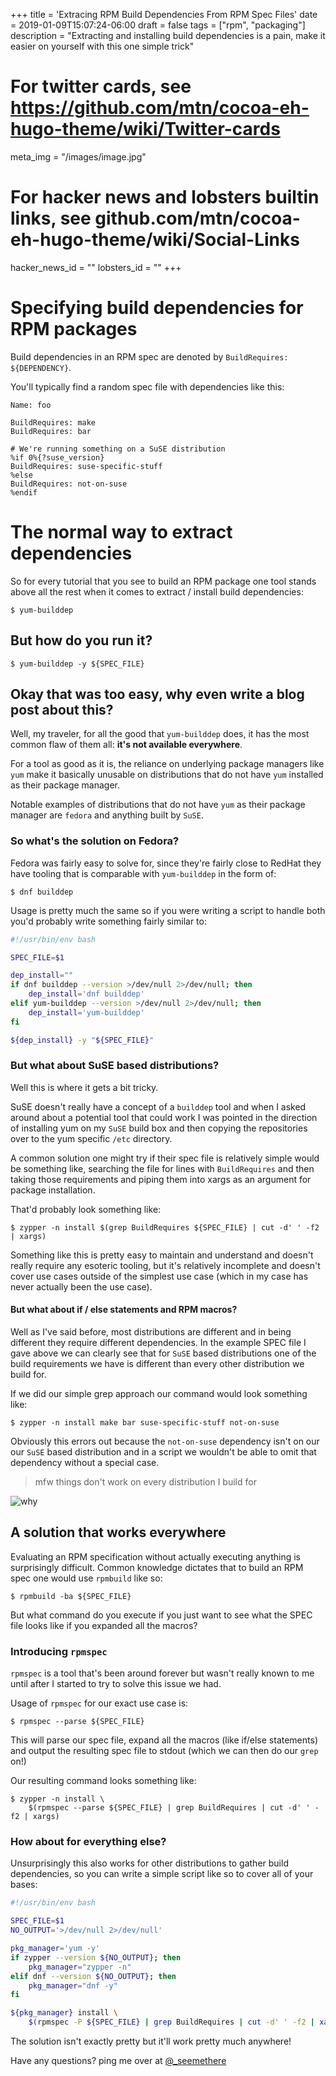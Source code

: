 +++
title = 'Extracing RPM Build Dependencies From RPM Spec Files'
date = 2019-01-09T15:07:24-06:00
draft = false
tags = ["rpm", "packaging"]
description = "Extracting and installing build dependencies is a pain, make it easier on yourself with this one simple trick"

# For twitter cards, see https://github.com/mtn/cocoa-eh-hugo-theme/wiki/Twitter-cards
meta_img = "/images/image.jpg"

# For hacker news and lobsters builtin links, see github.com/mtn/cocoa-eh-hugo-theme/wiki/Social-Links
hacker_news_id = ""
lobsters_id = ""
+++

# Specifying build dependencies for RPM packages

Build dependencies in an RPM spec are denoted by `BuildRequires: ${DEPENDENCY}`.

You'll typically find a random spec file with dependencies like this:
```config
Name: foo

BuildRequires: make
BuildRequires: bar

# We're running something on a SuSE distribution
%if 0%{?suse_version}
BuildRequires: suse-specific-stuff
%else
BuildRequires: not-on-suse
%endif
```

# The normal way to extract dependencies

So for every tutorial that you see to build an RPM package one tool stands
above all the rest when it comes to extract / install build dependencies:

```
$ yum-builddep
```

## But how do you run it?

```
$ yum-builddep -y ${SPEC_FILE}
```

## Okay that was too easy, why even write a blog post about this?

Well, my traveler, for all the good that `yum-builddep` does, it has the
most common flaw of them all: **it's not available everywhere**.

For a tool as good as it is, the reliance on underlying package managers
like `yum` make it basically unusable on distributions that do not have
`yum` installed as their package manager.

Notable examples of distributions that do not have `yum` as their package
manager are `fedora` and anything built by `SuSE`.

### So what's the solution on Fedora?

Fedora was fairly easy to solve for, since they're fairly close to RedHat
they have tooling that is comparable with `yum-builddep` in the form of:

```
$ dnf builddep
```

Usage is pretty much the same so if you were writing a script to handle both
you'd probably write something fairly similar to:

```bash
#!/usr/bin/env bash

SPEC_FILE=$1

dep_install=""
if dnf builddep --version >/dev/null 2>/dev/null; then
    dep_install='dnf builddep'
elif yum-builddep --version >/dev/null 2>/dev/null; then
    dep_install='yum-builddep'
fi

${dep_install} -y "${SPEC_FILE}"
```

### But what about SuSE based distributions?

Well this is where it gets a bit tricky.

SuSE doesn't really have a concept of a `builddep` tool and when I asked around
about a potential tool that could work I was pointed in the direction of
installing yum on my `SuSE` build box and then copying the repositories over
to the yum specific `/etc` directory.

A common solution one might try if their spec file is relatively simple would
be something like, searching the file for lines with `BuildRequires` and then
taking those requirements and piping them into xargs as an argument for
package installation.

That'd probably look something like:

```
$ zypper -n install $(grep BuildRequires ${SPEC_FILE} | cut -d' ' -f2 | xargs)
```

Something like this is pretty easy to maintain and understand and doesn't really
require any esoteric tooling, but it's relatively incomplete and doesn't cover
use cases outside of the simplest use case (which in my case has never
actually been the use case).


#### But what about if / else statements and RPM macros?

Well as I've said before, most distributions are different and in being different
they require different dependencies. In the example SPEC file I gave above we can
clearly see that for `SuSE` based distributions one of the build requirements we
have is different than every other distribution we build for.

If we did our simple grep approach our command would look something like:

```
$ zypper -n install make bar suse-specific-stuff not-on-suse
```

Obviously this errors out because the `not-on-suse` dependency isn't on our our
`SuSE` based distribution and in a script we wouldn't be able to omit that
dependency without a special case.

> mfw things don't work on every distribution I build for

![why](https://media.giphy.com/media/3oz8xMbKLAkRLHYNgI/giphy.gif)

## A solution that works everywhere

Evaluating an RPM specification without actually executing anything is surprisingly
difficult. Common knowledge dictates that to build an RPM spec one would use
`rpmbuild` like so:

```
$ rpmbuild -ba ${SPEC_FILE}
```

But what command do you execute if you just want to see what the SPEC file
looks like if you expanded all the macros?

### Introducing `rpmspec`

`rpmspec` is a tool that's been around forever but wasn't really known to me until
after I started to try to solve this issue we had.

Usage of `rpmspec` for our exact use case is:
```
$ rpmspec --parse ${SPEC_FILE}
```

This will parse our spec file, expand all the macros (like if/else statements) and
output the resulting spec file to stdout (which we can then do our `grep` on!)

Our resulting command looks something like:
```
$ zypper -n install \
    $(rpmspec --parse ${SPEC_FILE} | grep BuildRequires | cut -d' ' -f2 | xargs)
```

### How about for everything else?

Unsurprisingly this also works for other distributions to gather build
dependencies, so you can write a simple script like so to cover all
of your bases:

```bash
#!/usr/bin/env bash

SPEC_FILE=$1
NO_OUTPUT='>/dev/null 2>/dev/null'

pkg_manager='yum -y'
if zypper --version ${NO_OUTPUT}; then
    pkg_manager="zypper -n"
elif dnf --version ${NO_OUTPUT}; then
    pkg_manager="dnf -y"
fi

${pkg_manager} install \
    $(rpmspec -P ${SPEC_FILE} | grep BuildRequires | cut -d' ' -f2 | xargs)
```

The solution isn't exactly pretty but it'll work pretty much anywhere!

Have any questions? ping me over at [@\_seemethere
](https://twitter.com/_seemethere)
